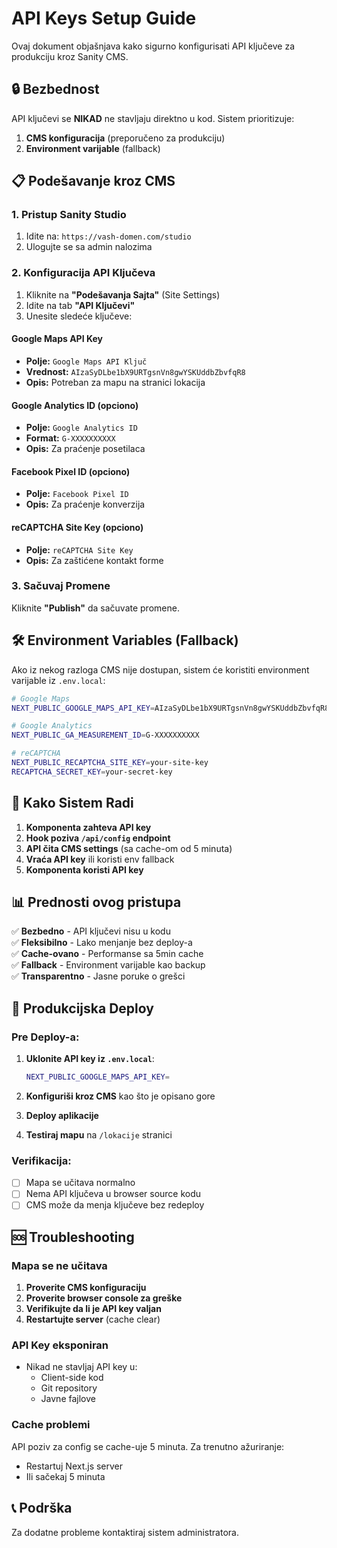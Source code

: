 # API Keys Setup Guide

Ovaj dokument objašnjava kako sigurno konfigurisati API ključeve za produkciju kroz Sanity CMS.

## 🔒 Bezbednost

API ključevi se **NIKAD** ne stavljaju direktno u kod. Sistem prioritizuje:

1. **CMS konfiguracija** (preporučeno za produkciju)
2. **Environment varijable** (fallback)

## 📋 Podešavanje kroz CMS

### 1. Pristup Sanity Studio

1. Idite na: `https://vash-domen.com/studio`
2. Ulogujte se sa admin nalozima

### 2. Konfiguracija API Ključeva

1. Kliknite na **"Podešavanja Sajta"** (Site Settings)
2. Idite na tab **"API Ključevi"**
3. Unesite sledeće ključeve:

#### Google Maps API Key
- **Polje:** `Google Maps API Ključ`
- **Vrednost:** `AIzaSyDLbe1bX9URTgsnVn8gwYSKUddbZbvfqR8`
- **Opis:** Potreban za mapu na stranici lokacija

#### Google Analytics ID (opciono)
- **Polje:** `Google Analytics ID`
- **Format:** `G-XXXXXXXXXX`
- **Opis:** Za praćenje posetilaca

#### Facebook Pixel ID (opciono)
- **Polje:** `Facebook Pixel ID`
- **Opis:** Za praćenje konverzija

#### reCAPTCHA Site Key (opciono)
- **Polje:** `reCAPTCHA Site Key`
- **Opis:** Za zaštićene kontakt forme

### 3. Sačuvaj Promene

Kliknite **"Publish"** da sačuvate promene.

## 🛠️ Environment Variables (Fallback)

Ako iz nekog razloga CMS nije dostupan, sistem će koristiti environment varijable iz `.env.local`:

```bash
# Google Maps
NEXT_PUBLIC_GOOGLE_MAPS_API_KEY=AIzaSyDLbe1bX9URTgsnVn8gwYSKUddbZbvfqR8

# Google Analytics
NEXT_PUBLIC_GA_MEASUREMENT_ID=G-XXXXXXXXXX

# reCAPTCHA
NEXT_PUBLIC_RECAPTCHA_SITE_KEY=your-site-key
RECAPTCHA_SECRET_KEY=your-secret-key
```

## 🔄 Kako Sistem Radi

1. **Komponenta zahteva API key**
2. **Hook poziva `/api/config` endpoint**
3. **API čita CMS settings** (sa cache-om od 5 minuta)
4. **Vraća API key** ili koristi env fallback
5. **Komponenta koristi API key**

## 📊 Prednosti ovog pristupa

✅ **Bezbedno** - API ključevi nisu u kodu  
✅ **Fleksibilno** - Lako menjanje bez deploy-a  
✅ **Cache-ovano** - Performanse sa 5min cache  
✅ **Fallback** - Environment varijable kao backup  
✅ **Transparentno** - Jasne poruke o grešci  

## 🚀 Produkcijska Deploy

### Pre Deploy-a:

1. **Uklonite API key iz `.env.local`**:
   ```bash
   NEXT_PUBLIC_GOOGLE_MAPS_API_KEY=
   ```

2. **Konfiguriši kroz CMS** kao što je opisano gore

3. **Deploy aplikacije**

4. **Testiraj mapu** na `/lokacije` stranici

### Verifikacija:

- [ ] Mapa se učitava normalno
- [ ] Nema API ključeva u browser source kodu
- [ ] CMS može da menja ključeve bez redeploy

## 🆘 Troubleshooting

### Mapa se ne učitava

1. **Proverite CMS konfiguraciju**
2. **Proverite browser console za greške**
3. **Verifikujte da li je API key valjan**
4. **Restartujte server** (cache clear)

### API Key eksponiran

- Nikad ne stavljaj API key u:
  - Client-side kod
  - Git repository  
  - Javne fajlove

### Cache problemi

API poziv za config se cache-uje 5 minuta. Za trenutno ažuriranje:
- Restartuj Next.js server
- Ili sačekaj 5 minuta

## 📞 Podrška

Za dodatne probleme kontaktiraj sistem administratora.